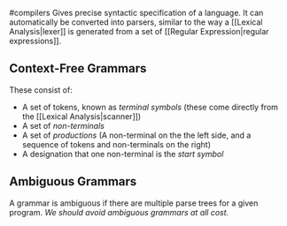 #compilers 
Gives precise syntactic specification of a language. It can automatically be converted into parsers, similar to the way a [[Lexical Analysis|lexer]] is generated from a set of [[Regular Expression|regular expressions]].

## Context-Free Grammars
These consist of:
- A set of tokens, known as *terminal symbols* (these come directly from the [[Lexical Analysis|scanner]])
- A set of *non-terminals*
- A set of *productions* (A non-terminal on the the left side, and a sequence of tokens and non-terminals on the right)
- A designation that one non-terminal is the *start symbol*

## Ambiguous Grammars
A grammar is ambiguous if there are multiple parse trees for a given program. *We should avoid ambiguous grammars at all cost.*